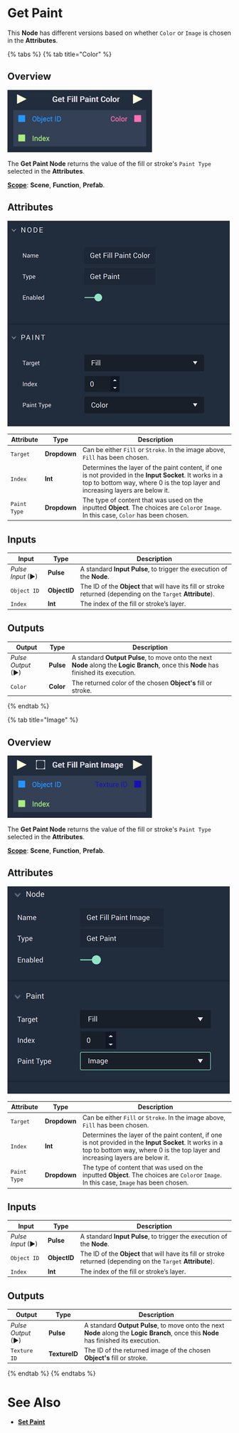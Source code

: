 # Get Paint

This **Node** has different versions based on whether `Color` or `Image` is chosen in the **Attributes**. 


{% tabs %}
{% tab title="Color" %}

## Overview

![The Get Paint Node with Fill Target and Color Paint Type.](../../../.gitbook/assets/getfillpaintcolornode.png)

The **Get Paint Node** returns the value of the fill or stroke's `Paint Type` selected in the **Attributes**.

[**Scope**](../../overview.md#scopes): **Scene**, **Function**, **Prefab**.

## Attributes

![The Get Paint Node with Fill Target and Color Paint Type Attributes.](../../../.gitbook/assets/getfillpaintcoloratts.png)

|Attribute|Type|Description|
|---|---|---|
|`Target`|**Dropdown**|Can be either `Fill` or `Stroke`. In the image above, `Fill` has been chosen.|
|`Index`|**Int**|Determines the layer of the paint content, if one is not provided in the **Input Socket**. It works in a top to bottom way, where 0 is the top layer and increasing layers are below it.|
|`Paint Type`|**Dropdown**|The type of content that was used on the inputted **Object**. The choices are `Color`or `Image`. In this case, `Color` has been chosen.| 

## Inputs

|Input|Type|Description|
|---|---|---|
|*Pulse Input* (►)|**Pulse**|A standard **Input Pulse**, to trigger the execution of the **Node**.|
|`Object ID`|**ObjectID**|The ID of the **Object** that will have its fill or stroke returned (depending on the `Target` **Attribute**).|
|`Index`|**Int**|The index of the fill or stroke’s layer.| 

## Outputs

|Output|Type|Description|
|---|---|---|
|*Pulse Output* (►)|**Pulse**|A standard **Output Pulse**, to move onto the next **Node** along the **Logic Branch**, once this **Node** has finished its execution.|
|`Color`|**Color**|The returned color of the chosen **Object's** fill or stroke.|

{% endtab %}

{% tab title="Image" %}


## Overview

![The Get Paint Node with Fill Target and Image Paint Type.](../../../.gitbook/assets/getfillpaintimagenode.png)

The **Get Paint Node** returns the value of the fill or stroke's `Paint Type` selected in the **Attributes**.

[**Scope**](../../overview.md#scopes): **Scene**, **Function**, **Prefab**.

## Attributes

![The Get Paint Node with Fill Target and Image Paint Type Attributes.](../../../.gitbook/assets/getpaintimagenode.png)

|Attribute|Type|Description|
|---|---|---|
|`Target`|**Dropdown**|Can be either `Fill` or `Stroke`. In the image above, `Fill` has been chosen.|
|`Index`|**Int**|Determines the layer of the paint content, if one is not provided in the **Input Socket**. It works in a top to bottom way, where 0 is the top layer and increasing layers are below it.|
|`Paint Type`|**Dropdown**|The type of content that was used on the inputted **Object**. The choices are `Color`or `Image`. In this case, `Image` has been chosen.| 

## Inputs

|Input|Type|Description|
|---|---|---|
|*Pulse Input* (►)|**Pulse**|A standard **Input Pulse**, to trigger the execution of the **Node**.|
|`Object ID`|**ObjectID**|The ID of the **Object** that will have its fill or stroke returned (depending on the `Target` **Attribute**).|
|`Index`|**Int**|The index of the fill or stroke’s layer.| 

## Outputs

|Output|Type|Description|
|---|---|---|
|*Pulse Output* (►)|**Pulse**|A standard **Output Pulse**, to move onto the next **Node** along the **Logic Branch**, once this **Node** has finished its execution.|
|`Texture ID`|**TextureID**|The ID of the returned image of the chosen **Object's** fill or stroke.|



{% endtab %}
{% endtabs %}

# See Also

* [**Set Paint**](setpaint.md)

